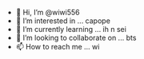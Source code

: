 - 👋 Hi, I’m @wiwi556
- 👀 I’m interested in ... capope
- 🌱 I’m currently learning ... ih n sei
- 💞️ I’m looking to collaborate on ... bts
- 📫 How to reach me ... wi

<!---
wiwi556/wiwi556 is a ✨ special ✨ repository because its `README.md` (this file) appears on your GitHub profile.
You can click the Preview link to take a look at your changes.
--->
